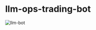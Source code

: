 # llm-ops-trading-bot
![llm-bot](https://github.com/user-attachments/assets/6e9f3ca1-5ff9-433d-9524-5c790ff8690c)
